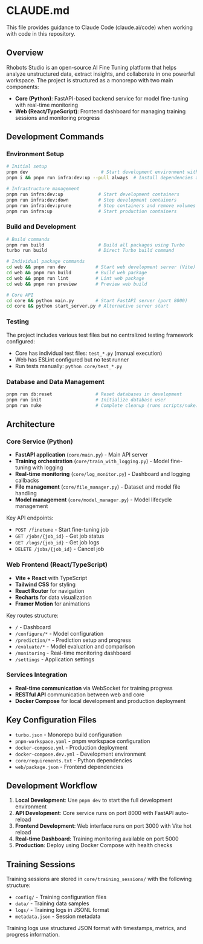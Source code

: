 # CLAUDE.md

This file provides guidance to Claude Code (claude.ai/code) when working with code in this repository.

## Overview

Rhobots Studio is an open-source AI Fine Tuning platform that helps analyze unstructured data, extract insights, and collaborate in one powerful workspace. The project is structured as a monorepo with two main components:

- **Core (Python)**: FastAPI-based backend service for model fine-tuning with real-time monitoring
- **Web (React/TypeScript)**: Frontend dashboard for managing training sessions and monitoring progress

## Development Commands

### Environment Setup
```bash
# Initial setup
pnpm dev                           # Start development environment with Docker services
pnpm i && pnpm run infra:dev:up --pull always  # Install dependencies and start dev infrastructure

# Infrastructure management
pnpm run infra:dev:up             # Start development containers
pnpm run infra:dev:down           # Stop development containers
pnpm run infra:dev:prune          # Stop containers and remove volumes
pnpm run infra:up                 # Start production containers
```

### Build and Development
```bash
# Build commands
pnpm run build                    # Build all packages using Turbo
turbo run build                   # Direct Turbo build command

# Individual package commands
cd web && pnpm run dev           # Start web development server (Vite)
cd web && pnpm run build         # Build web package
cd web && pnpm run lint          # Lint web package
cd web && pnpm run preview       # Preview web build

# Core API
cd core && python main.py        # Start FastAPI server (port 8000)
cd core && python start_server.py # Alternative server start
```

### Testing
The project includes various test files but no centralized testing framework configured:
- Core has individual test files: `test_*.py` (manual execution)
- Web has ESLint configured but no test runner
- Run tests manually: `python core/test_*.py`

### Database and Data Management
```bash
pnpm run db:reset                # Reset databases in development
pnpm run init                    # Initialize database user
pnpm run nuke                    # Complete cleanup (runs scripts/nuke.sh)
```

## Architecture

### Core Service (Python)
- **FastAPI application** (`core/main.py`) - Main API server
- **Training orchestration** (`core/train_with_logging.py`) - Model fine-tuning with logging
- **Real-time monitoring** (`core/log_monitor.py`) - Dashboard and logging callbacks
- **File management** (`core/file_manager.py`) - Dataset and model file handling
- **Model management** (`core/model_manager.py`) - Model lifecycle management

Key API endpoints:
- `POST /finetune` - Start fine-tuning job
- `GET /jobs/{job_id}` - Get job status
- `GET /logs/{job_id}` - Get job logs
- `DELETE /jobs/{job_id}` - Cancel job

### Web Frontend (React/TypeScript)
- **Vite + React** with TypeScript
- **Tailwind CSS** for styling
- **React Router** for navigation
- **Recharts** for data visualization
- **Framer Motion** for animations

Key routes structure:
- `/` - Dashboard
- `/configure/*` - Model configuration
- `/prediction/*` - Prediction setup and progress
- `/evaluate/*` - Model evaluation and comparison
- `/monitoring` - Real-time monitoring dashboard
- `/settings` - Application settings

### Services Integration
- **Real-time communication** via WebSocket for training progress
- **RESTful API** communication between web and core
- **Docker Compose** for local development and production deployment

## Key Configuration Files

- `turbo.json` - Monorepo build configuration
- `pnpm-workspace.yaml` - pnpm workspace configuration
- `docker-compose.yml` - Production deployment
- `docker-compose.dev.yml` - Development environment
- `core/requirements.txt` - Python dependencies
- `web/package.json` - Frontend dependencies

## Development Workflow

1. **Local Development**: Use `pnpm dev` to start the full development environment
2. **API Development**: Core service runs on port 8000 with FastAPI auto-reload
3. **Frontend Development**: Web interface runs on port 3000 with Vite hot reload
4. **Real-time Dashboard**: Training monitoring available on port 5000
5. **Production**: Deploy using Docker Compose with health checks

## Training Sessions

Training sessions are stored in `core/training_sessions/` with the following structure:
- `config/` - Training configuration files
- `data/` - Training data samples
- `logs/` - Training logs in JSONL format
- `metadata.json` - Session metadata

Training logs use structured JSON format with timestamps, metrics, and progress information.